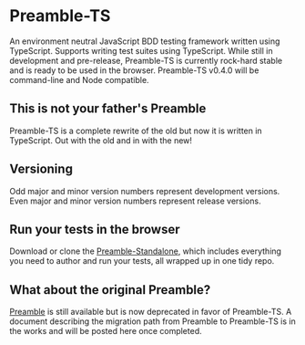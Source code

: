 # Preamble-TS
An environment neutral JavaScript BDD testing framework written using TypeScript. Supports writing test suites using TypeScript. While still in development and pre-release, Preamble-TS is currently rock-hard stable and is ready to be used in the browser. Preamble-TS v0.4.0 will be command-line and Node compatible.

## This is not your father's Preamble
Preamble-TS is a complete rewrite of the old but now it is written in TypeScript. Out with the old and in with the new!

## Versioning
Odd major and minor version numbers represent development versions. Even major and minor version numbers represent release versions.

## Run your tests in the browser
Download or clone the [Preamble-Standalone](https://github.com/Preamble-BDD/standalone), which includes everything you need to author and run your tests, all wrapped up in one tidy repo.

## What about the original Preamble?
 [Preamble](https://github.com/jeffschwartz/preamble)
 is still available but is now deprecated in favor of Preamble-TS. A document describing the migration path from Preamble to Preamble-TS is in the works and will be posted here once completed.
